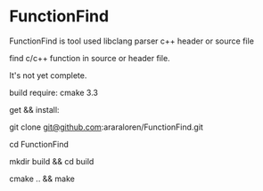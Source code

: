 # FunctionFind

FunctionFind is tool used libclang parser c++ header or source file

find c/c++ function in source or header file. 

It's not yet complete.

build require: cmake 3.3

get && install:

  git clone git@github.com:araraloren/FunctionFind.git
  
  cd FunctionFind
  
  mkdir build && cd build
  
  cmake .. && make
